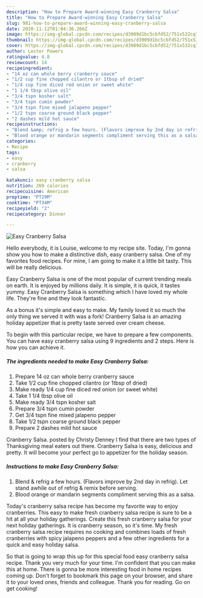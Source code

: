 ```yaml
---
description: "How to Prepare Award-winning Easy Cranberry Salsa"
title: "How to Prepare Award-winning Easy Cranberry Salsa"
slug: 981-how-to-prepare-award-winning-easy-cranberry-salsa
date: 2020-11-12T01:04:36.266Z
image: https://img-global.cpcdn.com/recipes/d3909d1bc5cbfd52/751x532cq70/easy-cranberry-salsa-recipe-main-photo.jpg
thumbnail: https://img-global.cpcdn.com/recipes/d3909d1bc5cbfd52/751x532cq70/easy-cranberry-salsa-recipe-main-photo.jpg
cover: https://img-global.cpcdn.com/recipes/d3909d1bc5cbfd52/751x532cq70/easy-cranberry-salsa-recipe-main-photo.jpg
author: Lester Powers
ratingvalue: 4.8
reviewcount: 14
recipeingredient:
- "14 oz can whole berry cranberry sauce"
- "1/2 cup fine chopped cilantro or 1tbsp of dried"
- "1/4 cup fine diced red onion or sweet white"
- "1 1/4 tbsp olive oil"
- "3/4 tspn kosher salt"
- "3/4 tspn cumin powder"
- "3/4 tspn fine mixed jalapeno pepper"
- "1/2 tspn coarse ground black pepper"
- "2 dashes mild hot sauce"
recipeinstructions:
- "Blend &amp; refrig a few hours. (Flavors improve by 2nd day in refrig). Let stand awhile out of refrig &amp; remix before serving."
- "Blood orange or mandarin segments compliment serving this as a salsa."
categories:
- Recipe
tags:
- easy
- cranberry
- salsa

katakunci: easy cranberry salsa 
nutrition: 269 calories
recipecuisine: American
preptime: "PT29M"
cooktime: "PT34M"
recipeyield: "2"
recipecategory: Dinner

---
```



![Easy Cranberry Salsa](https://img-global.cpcdn.com/recipes/d3909d1bc5cbfd52/751x532cq70/easy-cranberry-salsa-recipe-main-photo.jpg)

Hello everybody, it is Louise, welcome to my recipe site. Today, I'm gonna show you how to make a distinctive dish, easy cranberry salsa. One of my favorites food recipes. For mine, I am going to make it a little bit tasty. This will be really delicious.

Easy Cranberry Salsa is one of the most popular of current trending meals on earth. It is enjoyed by millions daily. It is simple, it is quick, it tastes yummy. Easy Cranberry Salsa is something which I have loved my whole life. They're fine and they look fantastic.

As a bonus it&#39;s simple and easy to make. My family loved it so much the only thing we served it with was a fork! Cranberry Salsa is an amazing holiday appetizer that is pretty taste served over cream cheese.


To begin with this particular recipe, we have to prepare a few components. You can have easy cranberry salsa using 9 ingredients and 2 steps. Here is how you can achieve it.

<!--inarticleads1-->

##### The ingredients needed to make Easy Cranberry Salsa:

1. Prepare 14 oz can whole berry cranberry sauce
1. Take 1/2 cup fine chopped cilantro (or 1tbsp of dried)
1. Make ready 1/4 cup fine diced red onion (or sweet white)
1. Take 1 1/4 tbsp olive oil
1. Make ready 3/4 tspn kosher salt
1. Prepare 3/4 tspn cumin powder
1. Get 3/4 tspn fine mixed jalapeno pepper
1. Take 1/2 tspn coarse ground black pepper
1. Prepare 2 dashes mild hot sauce


Cranberry Salsa. posted by Christy Denney I find that there are two types of Thanksgiving meal eaters out there. Cranberry Salsa is easy, delicious and pretty. It will become your perfect go to appetizer for the holiday season. 

<!--inarticleads2-->

##### Instructions to make Easy Cranberry Salsa:

1. Blend &amp; refrig a few hours. (Flavors improve by 2nd day in refrig). Let stand awhile out of refrig &amp; remix before serving.
1. Blood orange or mandarin segments compliment serving this as a salsa.


Today&#39;s cranberry salsa recipe has become my favorite way to enjoy cranberries. This easy to make fresh cranberry salsa recipe is sure to be a hit at all your holiday gatherings. Create this fresh cranberry salsa for your next holiday gatherings. It is cranberry season, so it&#39;s time. My fresh cranberry salsa recipe requires no cooking and combines loads of fresh cranberries with spicy jalapeno peppers and a few other ingredients for a quick and easy holiday salsa. 

So that is going to wrap this up for this special food easy cranberry salsa recipe. Thank you very much for your time. I'm confident that you can make this at home. There is gonna be more interesting food in home recipes coming up. Don't forget to bookmark this page on your browser, and share it to your loved ones, friends and colleague. Thank you for reading. Go on get cooking!
